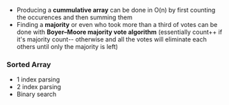 - Producing a **cummulative array** can be done in O(n) by first counting the occurences and then summing them
- Finding a **majority** or even who took more than a third of votes can be done with **Boyer–Moore majority vote algorithm** (essentially count++ if it's majority count-- otherwise and all the votes will eliminate each others until only the majority is left)

### Sorted Array
- 1 index parsing
- 2 index parsing
- Binary search